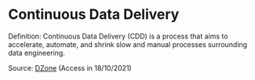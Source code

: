 # Continuous Data Delivery

Definition: Continuous Data Delivery (CDD) is a process that aims to accelerate, automate, and shrink slow and manual processes surrounding data engineering.

Source: [DZone](https://dzone.com/articles/from-continuous-delivery-to-continuous-data-delive) (Access in 18/10/2021)
